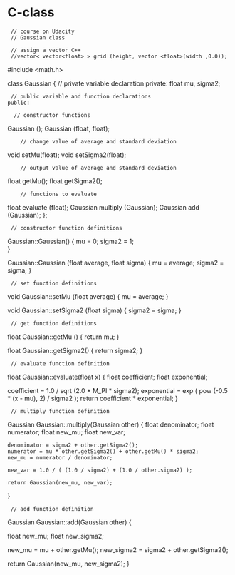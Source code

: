 # C-class
     // course on Udacity
     // Gaussian class 

     // assign a vector C++
     //vector< vector<float> > grid (height, vector <float>(width ,0.0));
     
     
     
#include <math.h>

class Gaussian
{
     // private variable declaration
    private:
        float mu, sigma2;

     // public variable and function declarations
    public:

      // constructor functions
   Gaussian ();
   Gaussian (float, float);

        // change value of average and standard deviation 
  void setMu(float);
  void setSigma2(float);

        // output value of average and standard deviation
  float getMu();
  float getSigma2();

        // functions to evaluate 
  float evaluate (float);
  Gaussian multiply (Gaussian);
  Gaussian add (Gaussian);
};

     // constructor function definitions
Gaussian::Gaussian() {
    mu = 0;
    sigma2 = 1;    
}

Gaussian::Gaussian (float average, float sigma) {
    mu = average;
    sigma2 = sigma;
}

     // set function definitions
void Gaussian::setMu (float average) {
    mu = average;
}

void Gaussian::setSigma2 (float sigma) {
    sigma2 = sigma;
}

     // get function definitions
float Gaussian::getMu () {
    return mu;
}

float Gaussian::getSigma2() {
    return sigma2;
}

     // evaluate function definition
float Gaussian::evaluate(float x) {
    float coefficient;
    float exponential;

   coefficient = 1.0 / sqrt (2.0 * M_PI * sigma2);
   exponential = exp ( pow (-0.5 * (x - mu), 2) / sigma2 );
   return coefficient * exponential;
}

     // multiply function definition
Gaussian Gaussian::multiply(Gaussian other) {
    float denominator;
    float numerator;
    float new_mu;
    float new_var;

    denominator = sigma2 + other.getSigma2();
    numerator = mu * other.getSigma2() + other.getMu() * sigma2;
    new_mu = numerator / denominator;

    new_var = 1.0 / ( (1.0 / sigma2) + (1.0 / other.sigma2) );

    return Gaussian(new_mu, new_var);
}

     // add function definition
Gaussian Gaussian::add(Gaussian other) {

   float new_mu;
    float new_sigma2;

   new_mu = mu + other.getMu();
   new_sigma2 = sigma2 + other.getSigma2();

   return Gaussian(new_mu, new_sigma2);
}
